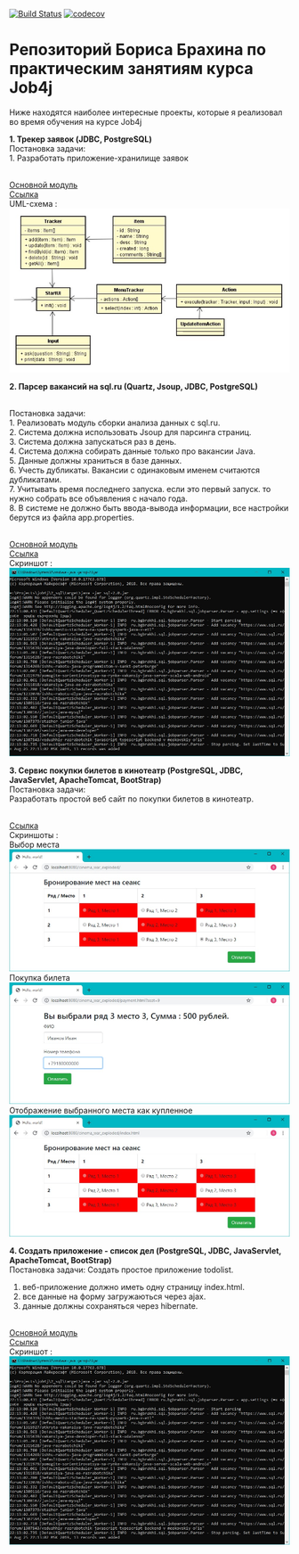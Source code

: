[![Build Status](https://travis-ci.org/brakhin/job4j.svg?branch=master)](https://travis-ci.org/brakhin/job4j)
[![codecov](https://codecov.io/gh/brakhin/job4j/branch/master/graph/badge.svg)](https://codecov.io/gh/brakhin/job4j)

# Репозиторий Бориса Брахина по практическим занятиям курса Job4j  
Ниже находятся наиболее интересные проекты, которые я реализовал во время обучения на курсе Job4j

<b>1. Трекер заявок (JDBC, PostgreSQL)</b>
<br>Постановка задачи:
<br>1. Разработать приложение-хранилище заявок

<br><a href="https://github.com/brakhin/job4j/blob/master/1_chapter_002/src/main/java/ru/bgbrakhi/tracker/StartUI.java">Основной модуль</a>
<br><a href="https://github.com/brakhin/job4j/tree/master/1_chapter_002">Ссылка</a> 
<br>UML-схема :
<br><img src="1_chapter_002/Trackstudio_UML.jpg">

<b>2. Парсер вакансий на sql.ru (Quartz, Jsoup, JDBC, PostgreSQL)</b>

<br>Постановка задачи:
<br>1. Реализовать модуль сборки анализа данных с sql.ru.
<br>2. Система должна использовать Jsoup для парсинга страниц.
<br>3. Система должна запускаться раз в день.
<br>4. Система должна собирать данные только про вакансии Java.
<br>5. Данные должны храниться в базе данных. 
<br>6. Учесть дубликаты. Вакансии с одинаковым именем считаются дубликатами.
<br>7. Учитывать время последнего запуска. если это первый запуск. то нужно собрать все объявления с начало года.
<br>8. В системе не должно быть ввода-вывода информации, все настройки берутся из файла app.properties.   
   
<br><a href="https://github.com/brakhin/job4j/blob/master/2_sql/src/main/java/ru/bgbrakhi/sql/jobparser/SqlRuParser.java">Основной модуль</a>
<br><a href="https://github.com/brakhin/job4j/tree/master/2_sql/src/main/java/ru/bgbrakhi/sql/jobparser">Ссылка</a> 
<br>Скриншот :
<br><img src="2_sql/Screenshot.jpg">

<b>3. Сервис покупки билетов в кинотеатр (PostgreSQL, JDBC, JavaServlet, ApacheTomcat, BootStrap)</b>
<br>Постановка задачи:
<br>Разработать простой веб сайт по покупки билетов в кинотеатр.

<br><a href="https://github.com/brakhin/job4j/tree/master/3_servlets_cinema">Ссылка</a> 
<br>Скриншоты :
<br>Выбор места
<br><img src="3_servlets_cinema/Screenshot1.jpg">
<br>Покупка билета
<br><img src="3_servlets_cinema/Screenshot2.jpg">
<br>Отображение выбранного места как купленное
<br><img src="3_servlets_cinema/Screenshot3.jpg">

<b>4. Создать приложение - список дел (PostgreSQL, JDBC, JavaServlet, ApacheTomcat, BootStrap)</b>
<br>Постановка задачи:
Cоздать простое приложение todolist.
1. веб-приложение должно иметь одну страницу index.html. 
2. все данные на форму загружаються через ajax.
3. данные должны сохраняться через hibernate.

<br><a href="https://github.com/brakhin/job4j/blob/master/2_sql/src/main/java/ru/bgbrakhi/sql/jobparser/SqlRuParser.java">Основной модуль</a>
<br><a href="https://github.com/brakhin/job4j/tree/master/2_sql/src/main/java/ru/bgbrakhi/sql/jobparser">Ссылка</a> 
<br>Скриншот :
<br><img src="2_sql/Screenshot.jpg">
 

